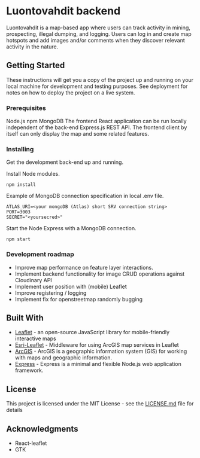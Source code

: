 # Luontovahdit backend

Luontovahdit is a map-based app where users can track activity in mining, prospecting, illegal dumping, and logging. Users can log in and create map hotspots and add images and/or comments when they discover relevant activity in the nature.

## Getting Started

These instructions will get you a copy of the project up and running on your local machine for development and testing purposes. See deployment for notes on how to deploy the project on a live system.

### Prerequisites

Node.js
npm
MongoDB
The frontend React application can be run locally independent of the back-end Express.js REST API.
The frontend client by itself can only display the map and some related features.

### Installing

Get the development back-end up and running.

Install Node modules.
```
npm install
```

Example of MongoDB connection specification in local .env file.
```
ATLAS_URI=<your mongoDB (Atlas) short SRV connection string>
PORT=3003
SECRET="<yoursecred>"
```



Start the Node Express with a MongoDB connection.
```
npm start
```

### Development roadmap

* Improve map performance on feature layer interactions. 
* Implement backend functionality for image CRUD operations against Cloudinary API
* Implement user position with (mobile) Leaflet
* Improve registering / logging
* Implement fix for openstreetmap randomly bugging

## Built With

* [Leaflet](https://leafletjs.com/) - an open-source JavaScript library for mobile-friendly interactive maps
* [Esri-Leaflet](https://esri.github.io/esri-leaflet/) - Middleware for using ArcGIS map services in Leaflet
* [ArcGIS](http://www.arcgis.com/home/index.html) - ArcGIS is a geographic information system (GIS) for working with maps and geographic information.
* [Express](https://rometools.github.io/rome/) - Express is a minimal and flexible Node.js web application framework.

## License

This project is licensed under the MIT License - see the [LICENSE.md](LICENSE.md) file for details

## Acknowledgments

* React-leaflet
* GTK
